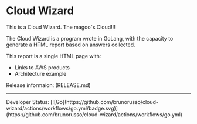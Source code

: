 <h1> Cloud Wizard </h1>
  
This is a Cloud Wizard. The magooˋs Cloud!!!

The Cloud Wizard is a program wrote in GoLang, with the capacity to generate a HTML report based on answers collected.

This report is a single HTML page with:

- Links to AWS products
- Architecture example

Release informaion: (RELEASE.md)

<hr>
Developer Status: 
[![Go](https://github.com/brunorusso/cloud-wizard/actions/workflows/go.yml/badge.svg)](https://github.com/brunorusso/cloud-wizard/actions/workflows/go.yml)

